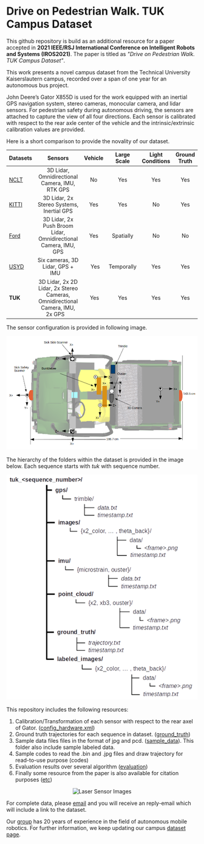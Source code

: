 # Drive on Pedestrian Walk. TUK Campus Dataset

This github repository is build as an additional resource for a paper accepted in **2021 IEEE/RSJ International Conference on Intelligent Robots and Systems (IROS2021)**. The paper is titled as *"Drive on Pedestrian Walk. TUK Campus Dataset"*.

This work presents a novel campus dataset from the Technical University Kaiserslautern campus, recorded over a span of one year for an autonomous bus project.

John Deere’s Gator X855D is used for the work equipped with an inertial GPS navigation system, stereo cameras, monocular camera, and lidar sensors. For pedestrian safety during autonomous driving, the sensors are attached to capture the view of all four directions. Each sensor is calibrated with respect to the rear axle center of the vehicle and the intrinsic/extrinsic calibration values are provided.

Here is a short comparison to provide the novality of our dataset.

| Datasets        | Sensors           | Vehicle |  Large Scale |  Light Conditions |  Ground Truth |
| ------------- |:-------------------:|:-------:|:------------:|:-----------------:|:-------------:|
| [NCLT]()      | 3D Lidar, Omnidirectional Camera, IMU, RTK GPS | No | Yes | Yes | Yes |
| [KITTI]()     | 3D Lidar, 2x Stereo Systems, Inertial GPS      |   Yes | Yes | No | Yes |
| [Ford]()      | 3D Lidar, 2x Push Broom Lidar, Omnidirectional Camera, IMU, GPS     |  Yes | Spatially | No | No |
| [USYD]()      | Six cameras, 3D Lidar, GPS + IMU      |   Yes | Temporally | Yes | Yes |
| **TUK**       | 3D Lidar, 2x 2D Lidar, 2x Stereo Cameras, Omnidirectional Camera, IMU, 2x GPS     |  Yes | Yes | Yes | Yes |


The sensor configuration is provided in following image.

![alt text](https://github.com/HannanEjazKeen/TUKCampusDataset/blob/main/etc/sensor_configuration.png)


The hierarchy of the folders within the dataset is provided in the image below. Each sequence starts with *tuk* with sequence number.

![alt text](https://github.com/HannanEjazKeen/TUKCampusDataset/blob/main/etc/dataset_hierarchy.png)

This repository includes the following resources:

1. Calibration/Transformation of each sensor with respect to the rear axel of Gator. ([config_hardware.xml](https://github.com/HannanEjazKeen/TUKCampusDataset/blob/main/config_hardware.xml))
2. Ground truth trajectories for each sequence in dataset. ([ground_truth](https://github.com/HannanEjazKeen/TUKCampusDataset/tree/main/ground_truth/seq_1))
3. Sample data files files in the format of jpg and pcd. ([sample_data](https://github.com/HannanEjazKeen/TUKCampusDataset/tree/main/sample_data)). This folder also include sample labeled data.
4. Sample codes to read the .bin and .jpg files and draw trajectory for read-to-use purpose (codes)
5. Evaluation results over several algorithm ([evaluation](https://github.com/HannanEjazKeen/TUKCampusDataset/tree/main/evaluation))
6. Finally some resource from the paper is also available for citation purposes ([etc](https://github.com/HannanEjazKeen/TUKCampusDataset/tree/main/etc))

<p align="center">
  <img src="laser_images.gif" alt="Laser Sensor Images"/>
</p>

For complete data, please [email](mailto:keen@cs.uni-kl.de?subject=[TUK]%20Campus%20Dataset%20Request) and you will receive an reply-email which will include a link to the dataset.

Our [group](https://agrosy.informatik.uni-kl.de/en/) has 20 years of experience in the field of autonomous mobile robotics. For further information, we keep updating our campus [dataset page](https://agrosy.informatik.uni-kl.de/en/research/data-sets/tuk-campus).
